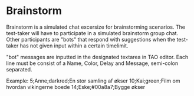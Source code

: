 # Brainstorm
Brainstorm is a simulated chat excersize for brainstorming scenarios.
The test-taker will have to participate in a simulated brainstorm group chat.
Other participants are "bots" that respond with suggestions when the test-taker has not given input within a certain timelimit.

"bot" messages are inputted in the designated textarea in TAO editor.
Each line must be consist of a Name, Color, Delay and Message, semi-colon separated.

Example:
5;Anne;darkred;En stor samling af økser
10;Kai;green;Film om hvordan vikingerne boede
14;Eske;#00a8a7;Bygge økser
